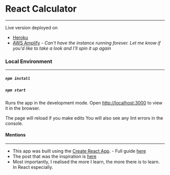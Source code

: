 # React Calculator
---

Live version deployed on
- [Heroku](http://nachiket-react-calculator.herokuapp.com)
- [AWS Amplify]() - _Can't have the instance running forever. Let me know if you'd like to take a look and I'll spin it up again_

### Local Environment
---
##### `npm install`
##### `npm start`

Runs the app in the development mode.
Open [http://localhost:3000](http://localhost:3000) to view it in the browser.

The page will reload if you make edits
You will also see any lint errors in the console.

#### Mentions
---
- This app was built using the [Create React App](https://github.com/facebook/create-react-app). - Full guide [here](https://github.com/facebook/create-react-app/blob/master/packages/react-scripts/template/README.md)
- The post that was the inspiration is [here](https://www.fullstackreact.com/react-daily-ui/004-calculator/)
- Most importantly, I realised the more I learn, the more there is to learn. In React especially. 

